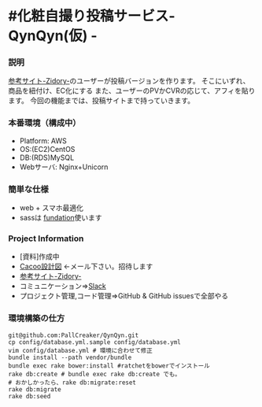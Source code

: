 #化粧自撮り投稿サービス- QynQyn(仮) -
=====
### 説明
[参考サイト-Zidory-](http://zidory.me/wanted/)のユーザーが投稿バージョンを作ります。
そこにいずれ、商品を紐付け、EC化にする
また、ユーザーのPVかCVRの応じて、アフィを貼ります。
今回の機能までは、投稿サイトまで持っていきます。

### 本番環境（構成中）
+ Platform: AWS
+ OS:(EC2)CentOS
+ DB:(RDS)MySQL
+ Webサーバ: Nginx+Unicorn

### 簡単な仕様
+ web + スマホ最適化
+ sassは [fundation](http://foundation.zurb.com/)使います 

### Project Information  
+ [資料]作成中  
+ [Cacoo設計図](https://cacoo.com/diagrams/Z1HmXoD9dpMzRTLd)
←メール下さい。招待します  
+ [参考サイト-Zidory-](http://zidory.me/wanted/)  
+ コミュニケーション=>[Slack](https://matsuri.slack.com/)  
+ プロジェクト管理,コード管理=>GitHub & GitHub issuesで全部やる  


### 環境構築の仕方
```
git@github.com:PallCreaker/QynQyn.git
cp config/database.yml.sample config/database.yml
vim config/database.yml # 環境に合わせて修正
bundle install --path vendor/bundle
bundle exec rake bower:install #ratchetをbowerでインストール
rake db:create # bundle exec rake db:create でも。
# おかしかったら、rake db:migrate:reset
rake db:migrate
rake db:seed
```
